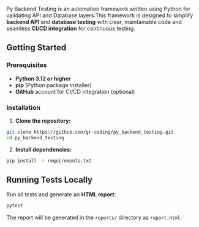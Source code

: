Py Backend Testing is an automation framework written using Python for validating API and Database layers.This framework is designed to simplify **backend API** and **database testing** with clear, maintainable code and seamless **CI/CD integration** for continuous testing.


## Getting Started

### Prerequisites
- **Python 3.12 or higher**
- **pip** (Python package installer)
- **GitHub** account for CI/CD integration (optional)


### Installation
1. **Clone the repository:**
```bash
git clone https://github.com/gr-coding/py_backend_testing.git
cd py_backend_testing
```
2. **Install dependencies:**
```bash
pip install -r requirements.txt
```



## Running Tests Locally
Run all tests and generate an **HTML report**:
```bash
pytest
```
The report will be generated in the `reports/` directory as `report.html`.

